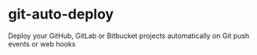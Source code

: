 # git-auto-deploy
Deploy your GitHub, GitLab or Bitbucket projects automatically on Git push events or web hooks
